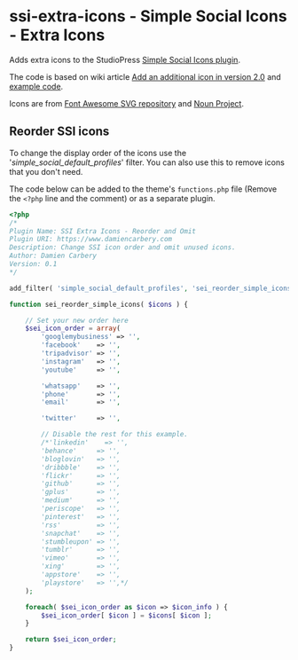 # ssi-extra-icons - Simple Social Icons - Extra Icons
Adds extra icons to the StudioPress [Simple Social Icons plugin](https://wordpress.org/plugins/simple-social-icons/).

The code is based on wiki article [Add an additional icon in version 2.0](https://github.com/studiopress/simple-social-icons/wiki/Add-an-additional-icon-in-version-2.0) and [example code](https://github.com/nickcernis/ssi-custom-icons).

Icons are from [Font Awesome SVG repository](https://github.com/encharm/Font-Awesome-SVG-PNG/tree/master/black/svg) and [Noun Project](https://thenounproject.com/).

## Reorder SSI icons
To change the display order of the icons use the '*simple_social_default_profiles*' filter. You can also use this to remove icons that you don't need.

The code below can be added to the theme's `functions.php` file (Remove the `<?php` line and the comment) or as a separate plugin.

```php
<?php
/*
Plugin Name: SSI Extra Icons - Reorder and Omit
Plugin URI: https://www.damiencarbery.com
Description: Change SSI icon order and omit unused icons.
Author: Damien Carbery
Version: 0.1
*/

add_filter( 'simple_social_default_profiles', 'sei_reorder_simple_icons', 50 );

function sei_reorder_simple_icons( $icons ) {

	// Set your new order here
	$sei_icon_order = array(
		'googlemybusiness' => '',
		'facebook'    => '',
		'tripadvisor' => '',
		'instagram'   => '',
		'youtube'     => '',

		'whatsapp'    => '',
		'phone'       => '',
		'email'       => '',

		'twitter'     => '',

		// Disable the rest for this example.
		/*'linkedin'    => '',
		'behance'     => '',
		'bloglovin'   => '',
		'dribbble'    => '',
		'flickr'      => '',
		'github'      => '',
		'gplus'       => '',
		'medium'      => '',
		'periscope'   => '',
		'pinterest'   => '',
		'rss'         => '',
		'snapchat'    => '',
		'stumbleupon' => '',
		'tumblr'      => '',
		'vimeo'       => '',
		'xing'        => '',
		'appstore'    => '',
		'playstore'   => '',*/
	);

	foreach( $sei_icon_order as $icon => $icon_info ) {
		$sei_icon_order[ $icon ] = $icons[ $icon ];
	}

	return $sei_icon_order;
}
```
